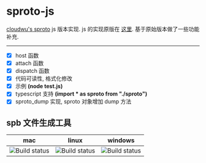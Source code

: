 # sproto-js
[cloudwu's sproto](https://github.com/cloudwu/sproto) js 版本实现.
js 的实现原版在 [这里](https://github.com/zhangshiqian1214/sproto-js). 基于原始版本做了一些功能补充.

---
- [x] host 函数
- [x] attach 函数
- [x] dispatch 函数
- [x] 代码可读性, 格式化修改
- [x] 示例 **(node test.js)**
- [x] typescript 支持 **(import * as sproto from "./sproto")**
- [x] sproto_dump 实现, sproto 对象增加 dump 方法

spb 文件生成工具
-
mac | linux | windows
--- | ----- | -------
![Build status](https://ci.appveyor.com/api/projects/status/nlgirox464j6ldg5/branch/v3?svg=true)|![Build status](https://ci.appveyor.com/api/projects/status/nlgirox464j6ldg5/branch/v3?svg=true)|![Build status](https://ci.appveyor.com/api/projects/status/nlgirox464j6ldg5/branch/v3?svg=true)